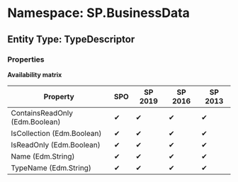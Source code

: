 # Namespace: SP.BusinessData

## Entity Type: TypeDescriptor

### Properties

**Availability matrix**

Property | SPO | SP 2019 | SP 2016 | SP 2013
----------|-----|---------|---------|--------
ContainsReadOnly (Edm.Boolean) | ✔ | ✔ | ✔ | ✔
IsCollection (Edm.Boolean) | ✔ | ✔ | ✔ | ✔
IsReadOnly (Edm.Boolean) | ✔ | ✔ | ✔ | ✔
Name (Edm.String) | ✔ | ✔ | ✔ | ✔
TypeName (Edm.String) | ✔ | ✔ | ✔ | ✔

